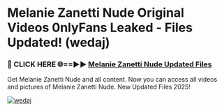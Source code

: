 # Melanie Zanetti Nude Original Videos 0nlyFans Leaked - Files Updated! (wedaj)

<h3>🔴 CLICK HERE 🌐==►► <a href="https://tinyurl.com/5h6xmrr3" rel="nofollow">Melanie Zanetti Nude Updated Files</a></h3>

Get Melanie Zanetti Nude and all content. Now you can access all videos and pictures of Melanie Zanetti Nude. New Updated Files 2025!

[![wedaj](https://i.imgur.com/KVD873Z.gif)](https://tinyurl.com/5h6xmrr3)
